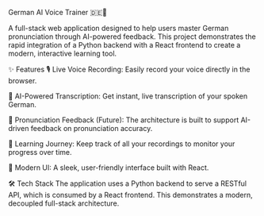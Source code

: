 German AI Voice Trainer 🇩🇪🤖

A full-stack web application designed to help users master German pronunciation through AI-powered feedback. This project demonstrates the rapid integration of a Python backend with a React frontend to create a modern, interactive learning tool.

✨ Features
🎙️ Live Voice Recording: Easily record your voice directly in the browser.

🤖 AI-Powered Transcription: Get instant, live transcription of your spoken German.

🧠 Pronunciation Feedback (Future): The architecture is built to support AI-driven feedback on pronunciation accuracy.

📖 Learning Journey: Keep track of all your recordings to monitor your progress over time.

🎨 Modern UI: A sleek, user-friendly interface built with React.

🛠️ Tech Stack
The application uses a Python backend to serve a RESTful API, which is consumed by a React frontend. This demonstrates a modern, decoupled full-stack architecture.
